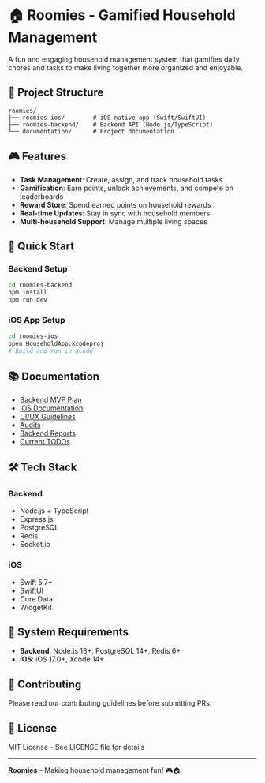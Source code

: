 # 🏠 Roomies - Gamified Household Management

A fun and engaging household management system that gamifies daily chores and tasks to make living together more organized and enjoyable.

## 📁 Project Structure

```
roomies/
├── roomies-ios/        # iOS native app (Swift/SwiftUI)
├── roomies-backend/    # Backend API (Node.js/TypeScript)
└── documentation/      # Project documentation
```

## 🎮 Features

- **Task Management**: Create, assign, and track household tasks
- **Gamification**: Earn points, unlock achievements, and compete on leaderboards
- **Reward Store**: Spend earned points on household rewards
- **Real-time Updates**: Stay in sync with household members
- **Multi-household Support**: Manage multiple living spaces

## 🚀 Quick Start

### Backend Setup

```bash
cd roomies-backend
npm install
npm run dev
```

### iOS App Setup

```bash
cd roomies-ios
open HouseholdApp.xcodeproj
# Build and run in Xcode
```

## 📚 Documentation

- [Backend MVP Plan](roomies-backend/MVP_PLAN.md)
- [iOS Documentation](documentation/README.md)
- [UI/UX Guidelines](documentation/UI_UX_GUIDELINES.md)
- [Audits](documentation/audits/)
- [Backend Reports](documentation/backend-reports/)
- [Current TODOs](documentation/TODO.md)

## 🛠 Tech Stack

### Backend
- Node.js + TypeScript
- Express.js
- PostgreSQL
- Redis
- Socket.io

### iOS
- Swift 5.7+
- SwiftUI
- Core Data
- WidgetKit

## 📱 System Requirements

- **Backend**: Node.js 18+, PostgreSQL 14+, Redis 6+
- **iOS**: iOS 17.0+, Xcode 14+

## 🤝 Contributing

Please read our contributing guidelines before submitting PRs.

## 📄 License

MIT License - See LICENSE file for details

---

**Roomies** - Making household management fun! 🎮🏠
